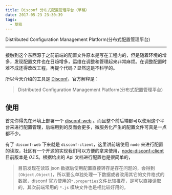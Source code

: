 ```yaml
---
title: Disconf 分布式配置管理平台（草稿）
date: 2017-05-23 23:30:39
tags: 
  - 草稿
---
```


Distributed Configuration Management Platform(分布式配置管理平台)

---
接触到这个东西源于之前前端的配置文件原本是写在工程内的，但是随着环境的增多，发现配置文件也在日趋增多，运维在调整和管理起来非常麻烦。在调整配置时难不成还得改改工程，再提个代码？显然这是不科学的。

所以今天介绍的工具是 [Disconf](http://disconf.readthedocs.io/)，官方解释是：
> Distributed Configuration Management Platform(分布式配置管理平台)

## 使用
首先你得先在环境上部署一个 [disconf-web](http://disconf.readthedocs.io/zh_CN/latest/install/src/02.html) 。而且整个前后端都可以使用这个平台来进行配置管理，后端用到的反而会更多，微服务化产生的配置文件可真是一点都不少。

有了 `disconf-web` 下来就是 `disconf-client`，这里讲前端使用 `node` 来进行配置的读取，社区有一个开源的实现我们可以方便的拿来使用，[node-disconf-client](https://github.com/Corey600/node-disconf-client) 目前版本是 *0.1.5*。根据给出的 Api 文档进行配置也是很简单的，

> 目前发现在读取 json 数据后使用配置直接转存是存在问题的，会得到`[Object,Object]`，所以要么单独处理一下数据或者改用其它的文件格式的数据，disconf 官方使用的`*.properties`文件比较推荐，是可以直接读取的，其次前端常用的 `*.js` 模块文件也是相比较好用的。